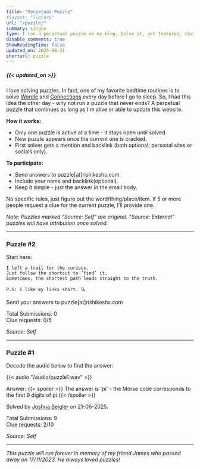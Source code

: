 ```yaml
---
title: "Perpetual Puzzle"
#layout: "library"
url: "/puzzle/"
summary: single
type: I run a perpetual puzzle on my blog. Solve it, get featured, chat with me. New puzzles when solved.
disable_comments: true
ShowReadingTime: false
updated_on: 2025-06-21
shorturl: puzzle
---
```


#####  {{< updated_on >}}


I love solving puzzles. In fact, one of my favorite bedtime routines is to solve [Wordle](https://www.nytimes.com/games/wordle/index.html) and [Connections](https://www.nytimes.com/games/connections) every day before I go to sleep. So, I had this idea the other day - why not run a puzzle that never ends? A perpetual puzzle that continues as long as I'm alive or able to update this website.

**How it works:**
- Only one puzzle is active at a time - it stays open until solved.  
- New puzzle appears once the current one is cracked.
- First solver gets a mention and backlink (both optional; personal sites or socials only).

**To participate:**
- Send answers to puzzle[at]rishikeshs.com.
- Include your name and backlink(optional). 
- Keep it simple - just the answer in the email body.

No specific rules, just figure out the word/thing/place/item. If 5 or more people request a clue for the current puzzle, I’ll provide one.


*Note: Puzzles marked "Source: Self" are original. "Source: External" puzzles will have attribution once solved.*

---


### Puzzle #2

Start here:

```
I left a trail for the curious.
Just follow the shortcut to ‘find’ it.
Sometimes, the shortest path leads straight to the truth.

P.S: I like my links short. 🔍

```

Send your answers to puzzle[at]rishikeshs.com

Total Submissions: 0  
Clue requests: 0/5

*Source: Self*

---

### Puzzle #1

Decode the audio below to find the answer:

{{< audio "/audio/puzzle1.wav" >}}  


Answer: {{< spoiler >}} The answer is 'pi' - the Morse code corresponds to the first 9 digits of pi.{{< /spoiler >}}

Solved by [Joshua Seigler](https://joshua.seigler.net/) on 21-06-2025.

Total Submissions: 9  
Clue requests: 2/10

*Source: Self*

---





*This puzzle will run forever in memory of my friend James who passed away on 17/11/2023. He always loved puzzles!*

